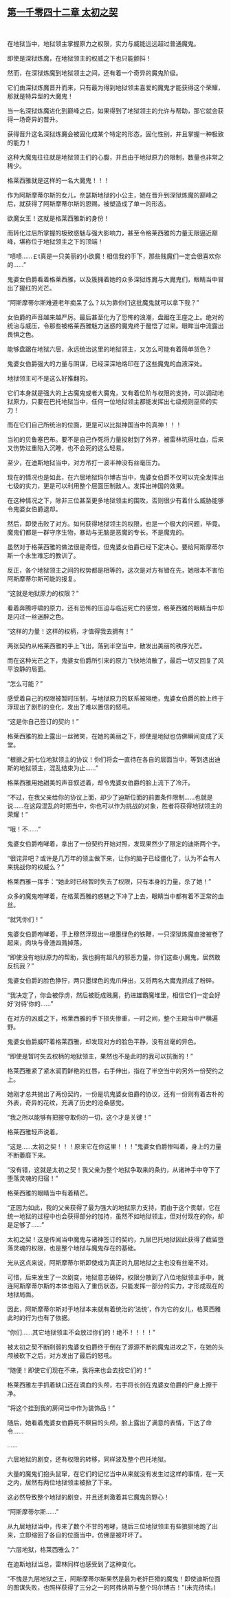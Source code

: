 ## [第一千零四十二章 太初之契](https://www.xxbiquge.com/11_11222/9046898.html)
﻿

  在地狱当中，地狱领主掌握原力之权限，实力与威能远远超过普通魔鬼。

  即使是深狱炼魔，在地狱领主的权威之下也只能颤抖！

  然而，在深狱炼魔到地狱领主之间，还有着一个奇异的魔鬼阶级。

  它们由深狱炼魔晋升而来，只有最为得到地狱领主喜爱的魔鬼才能获得这个荣耀，那就是特异型的大魔鬼！

  当一名深狱炼魔进化到巅峰之后，如果得到了地狱领主的允许与帮助，那它就会获得一场奇异的晋升。

  获得晋升这名深狱炼魔会被固化成某个特定的形态，固化性别，并且掌握一种极致的能力！

  这种大魔鬼往往就是地狱领主们的心腹，并且由于地狱原力的限制，数量也非常之稀少。

  格莱西雅就是这样的一名大魔鬼！！！

  作为阿斯摩蒂尔斯的女儿，奈瑟斯地狱的小公主，她在晋升到深狱炼魔的巅峰之后，就获得了阿斯摩蒂尔斯的恩赐，被塑造成了单一的形态。

  欲魔女王！这就是格莱西雅新的身份！

  而转化过后所掌握的极致惑魅与强大影响力，甚至令格莱西雅的力量无限逼近巅峰，堪称位于地狱领主之下的顶端！

  “啧啧……￡t真是一只美丽的小欲魔！相信我的手下，那些贱魔们一定会很喜欢你的……”

  鬼婆女伯爵看着格莱西雅，以及簇拥着她的众多深狱炼魔与大魔鬼们，眼睛当中冒出了猩红的光芒。

  “阿斯摩蒂尔斯难道老年痴呆了么？以为靠你们这批魔鬼就可以拿下我？”

  女伯爵的声音越来越严厉。最后甚至化为了恐怖的浪潮，盘踞在王座之上。绝对的统治与威压，令那些被格莱西雅魅力迷惑的魔鬼终于醒悟了过来。眼眸当中流露出畏惧之色。

  能够盘踞在地狱六层，永远统治这里的地狱领主，又怎么可能有着简单货色？

  鬼婆女伯爵强大的力量与阴谋，已经深深地烙印在了这些魔鬼的血液深处。

  地狱领主可不是这么好推翻的。

  它们本身就是强大的上古魔鬼或者大魔鬼，又有着位阶与权限的支持，可以调动地狱原力，只要在巴托地狱当中，任何一位地狱领主都能发挥出七级规则巫师的实力！

  而在它们自己所统治的位面，更是可以比拟神国当中的真神！！！

  当初的贝鲁塞巴布。要不是自己作死将力量投射到了外界，被雷林坑得吐血，后来又伤势过重陷入沉睡，也不会死的这么轻易。

  至少，在迪斯地狱当中，对方吊打一波半神没有丝毫压力。

  现在的情况也是如此，在六层地狱玛尔博吉当中，鬼婆女伯爵不仅可以完全发挥出七级的实力，更是可以利用整个层面压制敌人。发挥出神国的效果。

  在这种情况之下，除非三位甚至更多地狱领主的围攻，否则很少有着什么威胁能够令鬼婆女伯爵退却。

  然后，即使击败了对方。如何获得地狱领主的权限，也是一个极大的问题，毕竟。魔鬼们都是一群守序生物，暴动与无脑是恶魔的专长。不是魔鬼的。

  虽然对于格莱西雅的做法很是奇怪，但鬼婆女伯爵已经下定决心。要给阿斯摩蒂尔斯一个永生难忘的教训了。

  反正，各个地狱领主之间的权势都是相等的，这次是对方有错在先，她根本不害怕阿斯摩蒂尔斯可能的报复。

  “这就是地狱原力的权限？”

  看着奔腾呼啸的原力，还有恐怖的压迫与临近死亡的感觉，格莱西雅的眼睛当中却是闪过一丝迷醉之色。

  “这样的力量！这样的权柄，才值得我去拥有！”

  两张契约从格莱西雅的手上飞出，落到半空当中，散发出美丽的秩序光芒。

  而在这种光芒之下，鬼婆女伯爵所引来的原力飞快地消散了，最后一切又回复了风平浪静的局面。

  “怎么可能？”

  感受着自己的权限被暂时压制，与地狱原力的联系被隔绝，鬼婆女伯爵的脸上终于浮现出了剧烈的变化，发出了难以置信的怒吼。

  “这是你自己签订的契约！”

  格莱西雅的脸上露出一丝微笑，在她的美丽之下，即使是地狱也仿佛瞬间变成了天堂。

  “根据之前七位地狱领主的协议！你们将会一直待在各自的层面当中，等到选出迪斯的地狱领主，混乱结束为止……”

  格莱西雅用她甜美的声音叙述着，却令鬼婆女伯爵的脸上流下了冷汗。

  “不过，在我父亲给你的协议上面，却少了迪斯位面的前置条件限制……也就是说……在这段混乱的时期当中，你也可以作为挑战的对象，胜者将获得地狱领主的荣耀！”

  “哦！不……”

  鬼婆女伯爵咆哮着，拿出了一份契约开始对照，发现果然少了限定的迪斯两个字。

  “很诧异吧？或许是几万年的领主做下来，让你的脑子已经僵化了，认为不会有人来挑战你的权威么？”

  格莱西雅一挥手：“她此时已经暂时失去了权限，只有本身的力量，杀了她！”

  众多的魔鬼咆哮着，在格莱西雅的惑魅之下冲了上去，眼睛当中都有着不正常的血丝。

  “就凭你们！”

  鬼婆女伯爵咆哮着，手上穆然浮现出一根墨绿色的铁鞭，一只深狱炼魔直接被卷了起来，肉块与骨渣四溅掉落。

  “即使没有地狱原力的帮助，我也拥有超凡的邪恶力量，你们这些小魔鬼，居然敢反抗我？”

  鬼婆女伯爵的脸色狰狞，两只墨绿色的鬼爪伸出，又将两名大魔鬼抓成了粉碎。

  “我决定了，你会被俘虏，然后被贬成贱魔，扔进雄霸魔堆里，相信它们一定会好好‘对待’你的……”

  在对方的凶威之下，格莱西雅的手下损失惨重，一时之间，整个王殿当中尸横遍野。

  鬼婆女伯爵威吓着格莱西雅，却发现对方的脸色平静，没有丝毫的异色。

  “即使是暂时失去权柄的地狱领主，果然也不是此时的我可以抗衡的！”

  格莱西雅紧了紧水润而鲜艳的红唇，右手伸出，指在了半空当中的另外一份契约之上。

  她刚才总共抛出了两份契约，一份是坑鬼婆女伯爵的协议，还有一份则有着古朴的外表，奇异的花纹，充满了历史的沧桑感觉。

  “我之所以能够有把握夺取你的一切，这个才是关键！”

  格莱西雅轻声说着。

  “这是……太初之契！！！原来它在你这里！！！”鬼婆女伯爵惨叫着，身上的力量不断萎靡下来。

  “没有错，这就是太初之契！我父亲为整个地狱争取来的条约，从诸神手中夺下了堕落灵魂的归宿！”

  格莱西雅的眼睛当中有着精芒。

  “正因为如此，我的父亲获得了最为强大的地狱原力支持，而由于这个贡献，它在统一地狱的过程中也会获得部分的加持，虽然不如地狱领主，但对付现在的你，却是足够了……”

  太初之契！这是传闻当中魔鬼与诸神签订的契约，九层巴托地狱因此获得了截留堕落灵魂的权限，也是整个地狱与魔鬼存在的基础。

  光从这点来说，阿斯摩蒂尔斯即使成为真正的九层地狱之主也没有丝毫不对。

  可惜，后来发生了一次剧变，地狱意志破碎，权限分散到了八位地狱领主手中，就连阿斯摩蒂尔斯的本体也陷入了重伤状态，只能发挥一部分的实力，才形成现在的地狱局面。

  因此，阿斯摩蒂尔斯对于地狱本来就有着统治的‘法统’，作为它的女儿，格莱西雅此时的行为也有了依据。

  “你们……其它地狱领主不会放过你们的！绝不！！！！”

  被太初之契不断削弱的鬼婆女伯爵终于倒在了源源不断的魔鬼进攻之下，在她的头颅被砍下之后，对方发出了最后的怒吼。

  “随便！即使它们现在不来，我将来也会去找它们的！”

  格莱西雅左手抓着缺口还在滴血的头颅，右手将长剑在鬼婆女伯爵的尸身上擦干净。

  “将这个挂到我的房间当中作为装饰品！”

  随后，她看着鬼婆女伯爵死不瞑目的头颅，脸上露出了满意的表情，下达了命令……

  ……

  六层地狱的剧变，还有权限的转移，同样波及整个巴托地狱。

  大量的魔鬼们抱头鼠窜，在它们的记忆当中从来就没有发生过这样的事情，在一天之内，居然有两位地狱领主被掀了下来。

  这必然导致整个地狱的剧变，并且还刺激着其它魔鬼的野心！

  “阿斯摩蒂尔斯……”

  从九层地狱当中，传来了数个不甘的咆哮，随后三位地狱领主有些狼狈地跑了出来，立即缩回了各自的位面当中，仿佛是被吓坏了。

  “六层地狱，格莱西雅么？”

  在迪斯地狱当总，雷林同样也感受到了这种变化。

  “不愧是九层地狱之王，阿斯摩蒂尔斯果然是最为老奸巨猾的魔鬼！即使迪斯位面的图谋失败，也照样获得了三分之一的阿弗纳斯与整个玛尔博吉！”(未完待续。)
